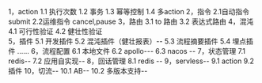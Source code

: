 
1，action
    1.1 执行次数
    1.2 事务
    1.3 幂等控制
    1.4 多action
2，指令
    2.1自动指令 submit
    2.2运维指令 cancel,pause
3，路由
    3.1 to 路由
    3.2 表达式路由
4，混沌
    4.1 可行性验证
    4.2 健壮性验证  
5，插件
    5.1 开发插件
    5.2 混沌插件（健壮报表）--
    5.3 流程摘要插件
    5.4 埋点插件
    ……
6，流程配置
    6.1 本地文件
    6.2 apollo---
    6.3 nacos --
7，状态管理
    7.1 redis--
    7.2 应用自实现--
8，回话管理
    8.1 redis --
9，servless--
    9.1 action
    9.2 插件
10，切流--
    10.1 AB--
    10.2 多版本支持--

    

